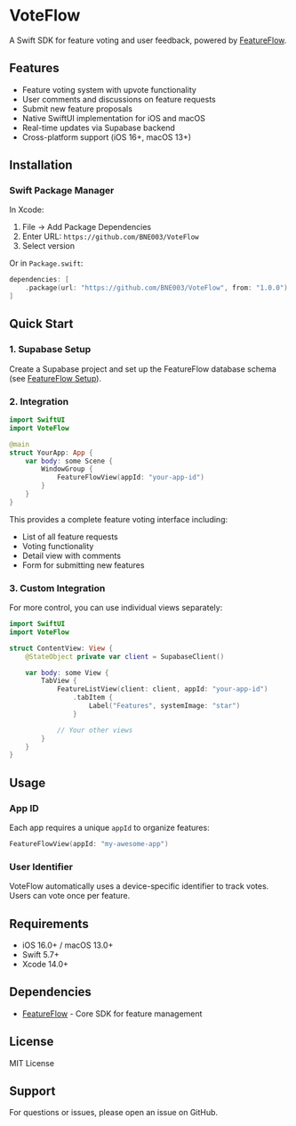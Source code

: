 # VoteFlow

A Swift SDK for feature voting and user feedback, powered by [FeatureFlow](https://github.com/BNE003/FeatureFlowGit).

## Features

- Feature voting system with upvote functionality
- User comments and discussions on feature requests
- Submit new feature proposals
- Native SwiftUI implementation for iOS and macOS
- Real-time updates via Supabase backend
- Cross-platform support (iOS 16+, macOS 13+)

## Installation

### Swift Package Manager

In Xcode:
1. File → Add Package Dependencies
2. Enter URL: `https://github.com/BNE003/VoteFlow`
3. Select version

Or in `Package.swift`:

```swift
dependencies: [
    .package(url: "https://github.com/BNE003/VoteFlow", from: "1.0.0")
]
```

## Quick Start

### 1. Supabase Setup

Create a Supabase project and set up the FeatureFlow database schema (see [FeatureFlow Setup](https://github.com/BNE003/FeatureFlowGit)).

### 2. Integration

```swift
import SwiftUI
import VoteFlow

@main
struct YourApp: App {
    var body: some Scene {
        WindowGroup {
            FeatureFlowView(appId: "your-app-id")
        }
    }
}
```

This provides a complete feature voting interface including:
- List of all feature requests
- Voting functionality
- Detail view with comments
- Form for submitting new features

### 3. Custom Integration

For more control, you can use individual views separately:

```swift
import SwiftUI
import VoteFlow

struct ContentView: View {
    @StateObject private var client = SupabaseClient()

    var body: some View {
        TabView {
            FeatureListView(client: client, appId: "your-app-id")
                .tabItem {
                    Label("Features", systemImage: "star")
                }

            // Your other views
        }
    }
}
```

## Usage

### App ID

Each app requires a unique `appId` to organize features:

```swift
FeatureFlowView(appId: "my-awesome-app")
```

### User Identifier

VoteFlow automatically uses a device-specific identifier to track votes. Users can vote once per feature.

## Requirements

- iOS 16.0+ / macOS 13.0+
- Swift 5.7+
- Xcode 14.0+

## Dependencies

- [FeatureFlow](https://github.com/BNE003/FeatureFlowGit) - Core SDK for feature management

## License

MIT License

## Support

For questions or issues, please open an issue on GitHub.
